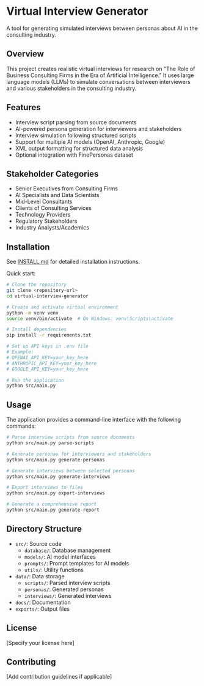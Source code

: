 # Virtual Interview Generator

A tool for generating simulated interviews between personas about AI in the consulting industry.

## Overview

This project creates realistic virtual interviews for research on "The Role of Business Consulting Firms in the Era of Artificial Intelligence." It uses large language models (LLMs) to simulate conversations between interviewers and various stakeholders in the consulting industry.

## Features

- Interview script parsing from source documents
- AI-powered persona generation for interviewers and stakeholders
- Interview simulation following structured scripts
- Support for multiple AI models (OpenAI, Anthropic, Google)
- XML output formatting for structured data analysis
- Optional integration with FinePersonas dataset

## Stakeholder Categories

- Senior Executives from Consulting Firms
- AI Specialists and Data Scientists
- Mid-Level Consultants
- Clients of Consulting Services
- Technology Providers
- Regulatory Stakeholders
- Industry Analysts/Academics

## Installation

See [INSTALL.md](INSTALL.md) for detailed installation instructions.

Quick start:
```bash
# Clone the repository
git clone <repository-url>
cd virtual-interview-generator

# Create and activate virtual environment
python -m venv venv
source venv/bin/activate  # On Windows: venv\Scripts\activate

# Install dependencies
pip install -r requirements.txt

# Set up API keys in .env file
# Example:
# OPENAI_API_KEY=your_key_here
# ANTHROPIC_API_KEY=your_key_here
# GOOGLE_API_KEY=your_key_here

# Run the application
python src/main.py
```

## Usage

The application provides a command-line interface with the following commands:

```bash
# Parse interview scripts from source documents
python src/main.py parse-scripts

# Generate personas for interviewers and stakeholders
python src/main.py generate-personas

# Generate interviews between selected personas
python src/main.py generate-interviews

# Export interviews to files
python src/main.py export-interviews

# Generate a comprehensive report
python src/main.py generate-report
```

## Directory Structure

- `src/`: Source code
  - `database/`: Database management
  - `models/`: AI model interfaces
  - `prompts/`: Prompt templates for AI models
  - `utils/`: Utility functions
- `data/`: Data storage
  - `scripts/`: Parsed interview scripts
  - `personas/`: Generated personas
  - `interviews/`: Generated interviews
- `docs/`: Documentation
- `exports/`: Output files

## License

[Specify your license here]

## Contributing

[Add contribution guidelines if applicable]